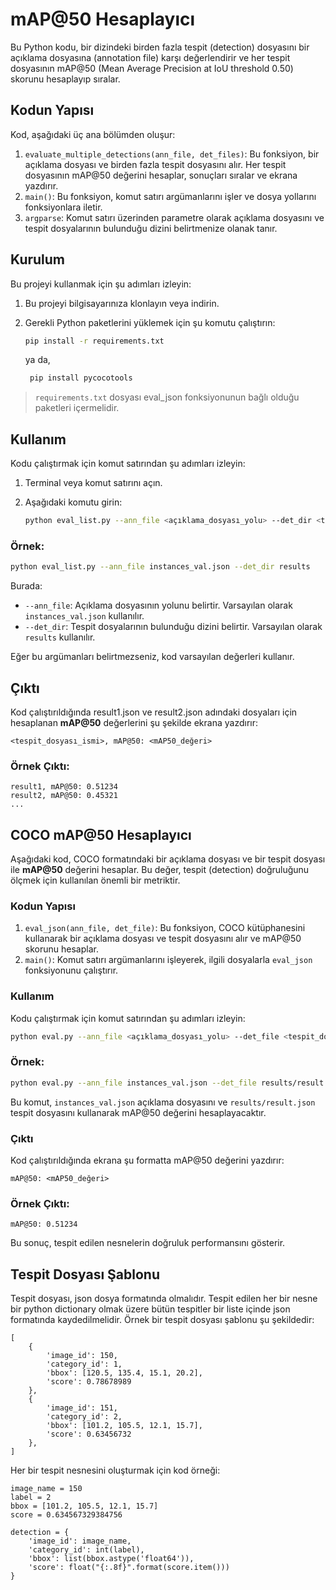 
# mAP@50 Hesaplayıcı

Bu Python kodu, bir dizindeki birden fazla tespit (detection) dosyasını bir açıklama dosyasına (annotation file) karşı değerlendirir ve her tespit dosyasının mAP@50 (Mean Average Precision at IoU threshold 0.50) skorunu hesaplayıp sıralar.

## Kodun Yapısı

Kod, aşağıdaki üç ana bölümden oluşur:
1. `evaluate_multiple_detections(ann_file, det_files)`: Bu fonksiyon, bir açıklama dosyası ve birden fazla tespit dosyasını alır. Her tespit dosyasının mAP@50 değerini hesaplar, sonuçları sıralar ve ekrana yazdırır.
2. `main()`: Bu fonksiyon, komut satırı argümanlarını işler ve dosya yollarını fonksiyonlara iletir.
3. `argparse`: Komut satırı üzerinden parametre olarak açıklama dosyasını ve tespit dosyalarının bulunduğu dizini belirtmenize olanak tanır.

## Kurulum

Bu projeyi kullanmak için şu adımları izleyin:

1. Bu projeyi bilgisayarınıza klonlayın veya indirin.
2. Gerekli Python paketlerini yüklemek için şu komutu çalıştırın:

    ```bash
    pip install -r requirements.txt
    ```
    ya da,
   ```bash
    pip install pycocotools
    ```
> `requirements.txt` dosyası eval_json fonksiyonunun bağlı olduğu paketleri içermelidir.

## Kullanım

Kodu çalıştırmak için komut satırından şu adımları izleyin:

1. Terminal veya komut satırını açın.
2. Aşağıdaki komutu girin:

    ```bash
    python eval_list.py --ann_file <açıklama_dosyası_yolu> --det_dir <tespit_dizini_yolu>
    ```

### Örnek:

```bash
python eval_list.py --ann_file instances_val.json --det_dir results
```

Burada:
- `--ann_file`: Açıklama dosyasının yolunu belirtir. Varsayılan olarak `instances_val.json` kullanılır.
- `--det_dir`: Tespit dosyalarının bulunduğu dizini belirtir. Varsayılan olarak `results` kullanılır.

Eğer bu argümanları belirtmezseniz, kod varsayılan değerleri kullanır.

## Çıktı

Kod çalıştırıldığında result1.json ve result2.json adındaki dosyaları için hesaplanan **mAP@50** değerlerini şu şekilde ekrana yazdırır:

```
<tespit_dosyası_ismi>, mAP@50: <mAP50_değeri>
```

### Örnek Çıktı:

```
result1, mAP@50: 0.51234
result2, mAP@50: 0.45321
...
```

## COCO mAP@50 Hesaplayıcı

Aşağıdaki kod, COCO formatındaki bir açıklama dosyası ve bir tespit dosyası ile **mAP@50** değerini hesaplar. Bu değer, tespit (detection) doğruluğunu ölçmek için kullanılan önemli bir metriktir.

### Kodun Yapısı

1. `eval_json(ann_file, det_file)`: Bu fonksiyon, COCO kütüphanesini kullanarak bir açıklama dosyası ve tespit dosyasını alır ve mAP@50 skorunu hesaplar.
2. `main()`: Komut satırı argümanlarını işleyerek, ilgili dosyalarla `eval_json` fonksiyonunu çalıştırır.

### Kullanım

Kodu çalıştırmak için komut satırından şu adımları izleyin:

```bash
python eval.py --ann_file <açıklama_dosyası_yolu> --det_file <tespit_dosyası_yolu>
```

### Örnek:

```bash
python eval.py --ann_file instances_val.json --det_file results/result.json
```

Bu komut, `instances_val.json` açıklama dosyasını ve `results/result.json` tespit dosyasını kullanarak mAP@50 değerini hesaplayacaktır.

### Çıktı

Kod çalıştırıldığında ekrana şu formatta mAP@50 değerini yazdırır:

```
mAP@50: <mAP50_değeri>
```

### Örnek Çıktı:

```
mAP@50: 0.51234
```

Bu sonuç, tespit edilen nesnelerin doğruluk performansını gösterir.

## Tespit Dosyası Şablonu
Tespit dosyası, json dosya formatında olmalıdır. Tespit edilen her bir nesne bir python dictionary olmak üzere bütün tespitler bir liste içinde json formatında kaydedilmelidir. Örnek bir tespit dosyası şablonu şu şekildedir:
```
[
    {
        'image_id': 150,
        'category_id': 1,
        'bbox': [120.5, 135.4, 15.1, 20.2],
        'score': 0.78678989
    },
    {
        'image_id': 151,
        'category_id': 2,
        'bbox': [101.2, 105.5, 12.1, 15.7],
        'score': 0.63456732
    },
]
```

Her bir tespit nesnesini oluşturmak için kod örneği:
```
image_name = 150
label = 2
bbox = [101.2, 105.5, 12.1, 15.7]
score = 0.634567329384756

detection = {
    'image_id': image_name,
    'category_id': int(label),
    'bbox': list(bbox.astype('float64')),
    'score': float("{:.8f}".format(score.item()))
}
```

